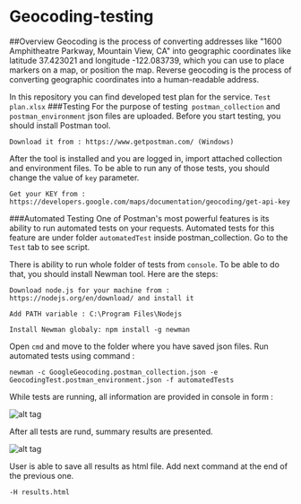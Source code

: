 # Geocoding-testing
##Overview
Geocoding is the process of converting addresses like "1600 Amphitheatre Parkway, Mountain View, CA" into geographic coordinates like latitude 37.423021 and longitude -122.083739, which you can use to place markers on a map, or position the map.
Reverse geocoding is the process of converting geographic coordinates into a human-readable address. 

In this repository you can find developed test plan for the service. 
```Test plan.xlsx```
###Testing
For the purpose of testing``` postman_collection``` and ```postman_environment``` json files are uploaded. Before you start testing, you should install Postman tool.
```
Download it from : https://www.getpostman.com/ (Windows)
```
After the tool is installed and you are logged in, import attached collection and environment files. To be able to run any of those tests, you should change the value of ```key``` parameter.
```
Get your KEY from : https://developers.google.com/maps/documentation/geocoding/get-api-key
```
###Automated Testing
One of Postman's most powerful features is its ability to run automated tests on your requests. Automated tests for this feature are under folder ```automatedTest``` inside postman_collection. Go to the ```Test``` tab to see script.

There is ability to run whole folder of tests from ```console```. To be able to do that, you should install Newman tool. Here are the steps:
```
Download node.js for your machine from :  https://nodejs.org/en/download/ and install it 
```
```
Add PATH variable : C:\Program Files\Nodejs
```
```
Install Newman globaly: npm install -g newman
```
Open ```cmd``` and move to the folder where you have saved json files. Run automated tests using command :
```
newman -c GoogleGeocoding.postman_collection.json -e GeocodingTest.postman_environment.json -f automatedTests
```
While tests are running, all information are provided in console in form :

![alt tag](https://github.com/alma1234/Geocoding-testing/blob/master/testDetails.png)

After all tests are rund, summary results are presented.

![alt tag](https://github.com/alma1234/Geocoding-testing/blob/master/summary.png)

User is able to save all results as html file. Add next command at the end of the previous one.
```
-H results.html
```
